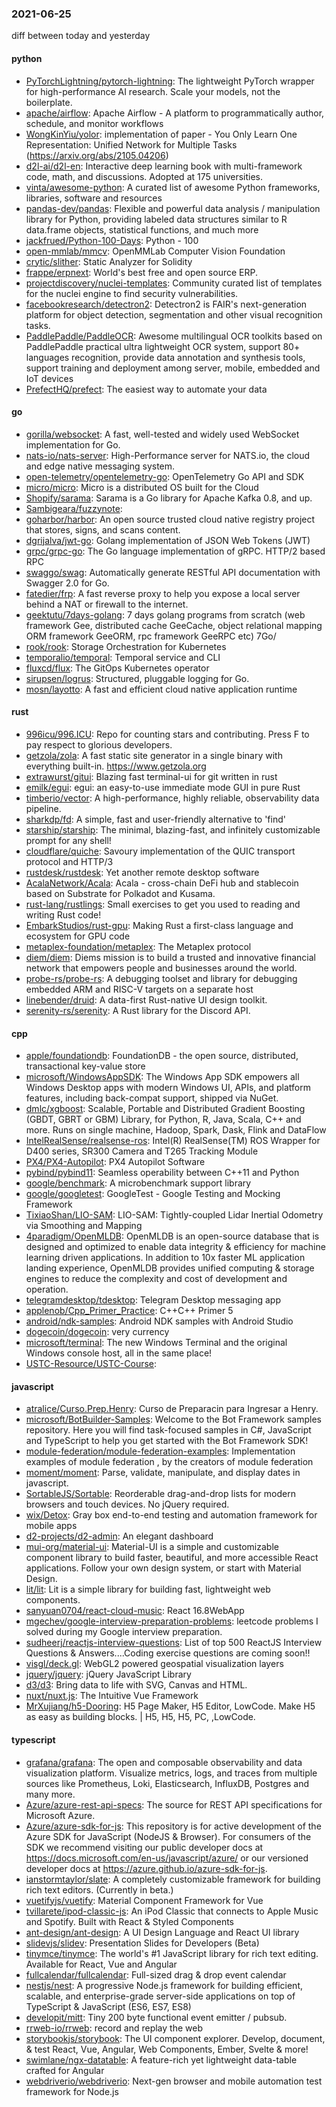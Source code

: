 ### 2021-06-25
diff between today and yesterday

#### python
* [PyTorchLightning/pytorch-lightning](https://github.com/PyTorchLightning/pytorch-lightning): The lightweight PyTorch wrapper for high-performance AI research. Scale your models, not the boilerplate.
* [apache/airflow](https://github.com/apache/airflow): Apache Airflow - A platform to programmatically author, schedule, and monitor workflows
* [WongKinYiu/yolor](https://github.com/WongKinYiu/yolor): implementation of paper - You Only Learn One Representation: Unified Network for Multiple Tasks (https://arxiv.org/abs/2105.04206)
* [d2l-ai/d2l-en](https://github.com/d2l-ai/d2l-en): Interactive deep learning book with multi-framework code, math, and discussions. Adopted at 175 universities.
* [vinta/awesome-python](https://github.com/vinta/awesome-python): A curated list of awesome Python frameworks, libraries, software and resources
* [pandas-dev/pandas](https://github.com/pandas-dev/pandas): Flexible and powerful data analysis / manipulation library for Python, providing labeled data structures similar to R data.frame objects, statistical functions, and much more
* [jackfrued/Python-100-Days](https://github.com/jackfrued/Python-100-Days): Python - 100
* [open-mmlab/mmcv](https://github.com/open-mmlab/mmcv): OpenMMLab Computer Vision Foundation
* [crytic/slither](https://github.com/crytic/slither): Static Analyzer for Solidity
* [frappe/erpnext](https://github.com/frappe/erpnext): World's best free and open source ERP.
* [projectdiscovery/nuclei-templates](https://github.com/projectdiscovery/nuclei-templates): Community curated list of templates for the nuclei engine to find security vulnerabilities.
* [facebookresearch/detectron2](https://github.com/facebookresearch/detectron2): Detectron2 is FAIR's next-generation platform for object detection, segmentation and other visual recognition tasks.
* [PaddlePaddle/PaddleOCR](https://github.com/PaddlePaddle/PaddleOCR): Awesome multilingual OCR toolkits based on PaddlePaddle practical ultra lightweight OCR system, support 80+ languages recognition, provide data annotation and synthesis tools, support training and deployment among server, mobile, embedded and IoT devices
* [PrefectHQ/prefect](https://github.com/PrefectHQ/prefect): The easiest way to automate your data

#### go
* [gorilla/websocket](https://github.com/gorilla/websocket): A fast, well-tested and widely used WebSocket implementation for Go.
* [nats-io/nats-server](https://github.com/nats-io/nats-server): High-Performance server for NATS.io, the cloud and edge native messaging system.
* [open-telemetry/opentelemetry-go](https://github.com/open-telemetry/opentelemetry-go): OpenTelemetry Go API and SDK
* [micro/micro](https://github.com/micro/micro): Micro is a distributed OS built for the Cloud
* [Shopify/sarama](https://github.com/Shopify/sarama): Sarama is a Go library for Apache Kafka 0.8, and up.
* [Sambigeara/fuzzynote](https://github.com/Sambigeara/fuzzynote): 
* [goharbor/harbor](https://github.com/goharbor/harbor): An open source trusted cloud native registry project that stores, signs, and scans content.
* [dgrijalva/jwt-go](https://github.com/dgrijalva/jwt-go): Golang implementation of JSON Web Tokens (JWT)
* [grpc/grpc-go](https://github.com/grpc/grpc-go): The Go language implementation of gRPC. HTTP/2 based RPC
* [swaggo/swag](https://github.com/swaggo/swag): Automatically generate RESTful API documentation with Swagger 2.0 for Go.
* [fatedier/frp](https://github.com/fatedier/frp): A fast reverse proxy to help you expose a local server behind a NAT or firewall to the internet.
* [geektutu/7days-golang](https://github.com/geektutu/7days-golang): 7 days golang programs from scratch (web framework Gee, distributed cache GeeCache, object relational mapping ORM framework GeeORM, rpc framework GeeRPC etc) 7Go/
* [rook/rook](https://github.com/rook/rook): Storage Orchestration for Kubernetes
* [temporalio/temporal](https://github.com/temporalio/temporal): Temporal service and CLI
* [fluxcd/flux](https://github.com/fluxcd/flux): The GitOps Kubernetes operator
* [sirupsen/logrus](https://github.com/sirupsen/logrus): Structured, pluggable logging for Go.
* [mosn/layotto](https://github.com/mosn/layotto): A fast and efficient cloud native application runtime

#### rust
* [996icu/996.ICU](https://github.com/996icu/996.ICU): Repo for counting stars and contributing. Press F to pay respect to glorious developers.
* [getzola/zola](https://github.com/getzola/zola): A fast static site generator in a single binary with everything built-in. https://www.getzola.org
* [extrawurst/gitui](https://github.com/extrawurst/gitui): Blazing  fast terminal-ui for git written in rust 
* [emilk/egui](https://github.com/emilk/egui): egui: an easy-to-use immediate mode GUI in pure Rust
* [timberio/vector](https://github.com/timberio/vector): A high-performance, highly reliable, observability data pipeline.
* [sharkdp/fd](https://github.com/sharkdp/fd): A simple, fast and user-friendly alternative to 'find'
* [starship/starship](https://github.com/starship/starship):  The minimal, blazing-fast, and infinitely customizable prompt for any shell!
* [cloudflare/quiche](https://github.com/cloudflare/quiche):  Savoury implementation of the QUIC transport protocol and HTTP/3
* [rustdesk/rustdesk](https://github.com/rustdesk/rustdesk): Yet another remote desktop software
* [AcalaNetwork/Acala](https://github.com/AcalaNetwork/Acala): Acala - cross-chain DeFi hub and stablecoin based on Substrate for Polkadot and Kusama.
* [rust-lang/rustlings](https://github.com/rust-lang/rustlings):  Small exercises to get you used to reading and writing Rust code!
* [EmbarkStudios/rust-gpu](https://github.com/EmbarkStudios/rust-gpu):  Making Rust a first-class language and ecosystem for GPU code 
* [metaplex-foundation/metaplex](https://github.com/metaplex-foundation/metaplex): The Metaplex protocol
* [diem/diem](https://github.com/diem/diem): Diems mission is to build a trusted and innovative financial network that empowers people and businesses around the world.
* [probe-rs/probe-rs](https://github.com/probe-rs/probe-rs): A debugging toolset and library for debugging embedded ARM and RISC-V targets on a separate host
* [linebender/druid](https://github.com/linebender/druid): A data-first Rust-native UI design toolkit.
* [serenity-rs/serenity](https://github.com/serenity-rs/serenity): A Rust library for the Discord API.

#### cpp
* [apple/foundationdb](https://github.com/apple/foundationdb): FoundationDB - the open source, distributed, transactional key-value store
* [microsoft/WindowsAppSDK](https://github.com/microsoft/WindowsAppSDK): The Windows App SDK empowers all Windows Desktop apps with modern Windows UI, APIs, and platform features, including back-compat support, shipped via NuGet.
* [dmlc/xgboost](https://github.com/dmlc/xgboost): Scalable, Portable and Distributed Gradient Boosting (GBDT, GBRT or GBM) Library, for Python, R, Java, Scala, C++ and more. Runs on single machine, Hadoop, Spark, Dask, Flink and DataFlow
* [IntelRealSense/realsense-ros](https://github.com/IntelRealSense/realsense-ros): Intel(R) RealSense(TM) ROS Wrapper for D400 series, SR300 Camera and T265 Tracking Module
* [PX4/PX4-Autopilot](https://github.com/PX4/PX4-Autopilot): PX4 Autopilot Software
* [pybind/pybind11](https://github.com/pybind/pybind11): Seamless operability between C++11 and Python
* [google/benchmark](https://github.com/google/benchmark): A microbenchmark support library
* [google/googletest](https://github.com/google/googletest): GoogleTest - Google Testing and Mocking Framework
* [TixiaoShan/LIO-SAM](https://github.com/TixiaoShan/LIO-SAM): LIO-SAM: Tightly-coupled Lidar Inertial Odometry via Smoothing and Mapping
* [4paradigm/OpenMLDB](https://github.com/4paradigm/OpenMLDB): OpenMLDB is an open-source database that is designed and optimized to enable data integrity & efficiency for machine learning driven applications. In addition to 10x faster ML application landing experience, OpenMLDB provides unified computing & storage engines to reduce the complexity and cost of development and operation.
* [telegramdesktop/tdesktop](https://github.com/telegramdesktop/tdesktop): Telegram Desktop messaging app
* [applenob/Cpp_Primer_Practice](https://github.com/applenob/Cpp_Primer_Practice): C++C++ Primer 5
* [android/ndk-samples](https://github.com/android/ndk-samples): Android NDK samples with Android Studio
* [dogecoin/dogecoin](https://github.com/dogecoin/dogecoin): very currency
* [microsoft/terminal](https://github.com/microsoft/terminal): The new Windows Terminal and the original Windows console host, all in the same place!
* [USTC-Resource/USTC-Course](https://github.com/USTC-Resource/USTC-Course): 

#### javascript
* [atralice/Curso.Prep.Henry](https://github.com/atralice/Curso.Prep.Henry): Curso de Preparacin para Ingresar a Henry.
* [microsoft/BotBuilder-Samples](https://github.com/microsoft/BotBuilder-Samples): Welcome to the Bot Framework samples repository. Here you will find task-focused samples in C#, JavaScript and TypeScript to help you get started with the Bot Framework SDK!
* [module-federation/module-federation-examples](https://github.com/module-federation/module-federation-examples): Implementation examples of module federation , by the creators of module federation
* [moment/moment](https://github.com/moment/moment): Parse, validate, manipulate, and display dates in javascript.
* [SortableJS/Sortable](https://github.com/SortableJS/Sortable): Reorderable drag-and-drop lists for modern browsers and touch devices. No jQuery required.
* [wix/Detox](https://github.com/wix/Detox): Gray box end-to-end testing and automation framework for mobile apps
* [d2-projects/d2-admin](https://github.com/d2-projects/d2-admin): An elegant dashboard
* [mui-org/material-ui](https://github.com/mui-org/material-ui): Material-UI is a simple and customizable component library to build faster, beautiful, and more accessible React applications. Follow your own design system, or start with Material Design.
* [lit/lit](https://github.com/lit/lit): Lit is a simple library for building fast, lightweight web components.
* [sanyuan0704/react-cloud-music](https://github.com/sanyuan0704/react-cloud-music): React 16.8WebApp
* [mgechev/google-interview-preparation-problems](https://github.com/mgechev/google-interview-preparation-problems): leetcode problems I solved during my Google interview preparation.
* [sudheerj/reactjs-interview-questions](https://github.com/sudheerj/reactjs-interview-questions): List of top 500 ReactJS Interview Questions & Answers....Coding exercise questions are coming soon!!
* [visgl/deck.gl](https://github.com/visgl/deck.gl): WebGL2 powered geospatial visualization layers
* [jquery/jquery](https://github.com/jquery/jquery): jQuery JavaScript Library
* [d3/d3](https://github.com/d3/d3): Bring data to life with SVG, Canvas and HTML. 
* [nuxt/nuxt.js](https://github.com/nuxt/nuxt.js): The Intuitive Vue Framework
* [MrXujiang/h5-Dooring](https://github.com/MrXujiang/h5-Dooring): H5 Page Maker, H5 Editor, LowCode. Make H5 as easy as building blocks. | H5, H5, H5, PC, ,LowCode.

#### typescript
* [grafana/grafana](https://github.com/grafana/grafana): The open and composable observability and data visualization platform. Visualize metrics, logs, and traces from multiple sources like Prometheus, Loki, Elasticsearch, InfluxDB, Postgres and many more.
* [Azure/azure-rest-api-specs](https://github.com/Azure/azure-rest-api-specs): The source for REST API specifications for Microsoft Azure.
* [Azure/azure-sdk-for-js](https://github.com/Azure/azure-sdk-for-js): This repository is for active development of the Azure SDK for JavaScript (NodeJS & Browser). For consumers of the SDK we recommend visiting our public developer docs at https://docs.microsoft.com/en-us/javascript/azure/ or our versioned developer docs at https://azure.github.io/azure-sdk-for-js.
* [ianstormtaylor/slate](https://github.com/ianstormtaylor/slate): A completely customizable framework for building rich text editors. (Currently in beta.)
* [vuetifyjs/vuetify](https://github.com/vuetifyjs/vuetify):  Material Component Framework for Vue
* [tvillarete/ipod-classic-js](https://github.com/tvillarete/ipod-classic-js): An iPod Classic that connects to Apple Music and Spotify. Built with React & Styled Components
* [ant-design/ant-design](https://github.com/ant-design/ant-design):  A UI Design Language and React UI library
* [slidevjs/slidev](https://github.com/slidevjs/slidev): Presentation Slides for Developers (Beta)
* [tinymce/tinymce](https://github.com/tinymce/tinymce): The world's #1 JavaScript library for rich text editing. Available for React, Vue and Angular
* [fullcalendar/fullcalendar](https://github.com/fullcalendar/fullcalendar): Full-sized drag & drop event calendar
* [nestjs/nest](https://github.com/nestjs/nest): A progressive Node.js framework for building efficient, scalable, and enterprise-grade server-side applications on top of TypeScript & JavaScript (ES6, ES7, ES8) 
* [developit/mitt](https://github.com/developit/mitt):  Tiny 200 byte functional event emitter / pubsub.
* [rrweb-io/rrweb](https://github.com/rrweb-io/rrweb): record and replay the web
* [storybookjs/storybook](https://github.com/storybookjs/storybook):  The UI component explorer. Develop, document, & test React, Vue, Angular, Web Components, Ember, Svelte & more!
* [swimlane/ngx-datatable](https://github.com/swimlane/ngx-datatable):  A feature-rich yet lightweight data-table crafted for Angular
* [webdriverio/webdriverio](https://github.com/webdriverio/webdriverio): Next-gen browser and mobile automation test framework for Node.js
